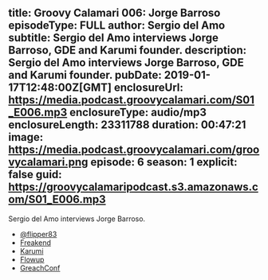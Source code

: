 title: Groovy Calamari 006: Jorge Barroso
episodeType: FULL
author: Sergio del Amo
subtitle: Sergio del Amo interviews Jorge Barroso, GDE and Karumi founder.
description: Sergio del Amo interviews Jorge Barroso, GDE and Karumi founder.
pubDate: 2019-01-17T12:48:00Z[GMT]
enclosureUrl: https://media.podcast.groovycalamari.com/S01_E006.mp3
enclosureType: audio/mp3
enclosureLength: 23311788
duration: 00:47:21
image: https://media.podcast.groovycalamari.com/groovycalamari.png
episode: 6 
season: 1
explicit: false
guid: https://groovycalamaripodcast.s3.amazonaws.com/S01_E006.mp3
---

Sergio del Amo interviews Jorge Barroso.

- [@flipper83](https://twitter.com/flipper83)
- [Freakend](https://flipper83.github.io/freakend-games/index.html)
- [Karumi](https://www.karumi.com)
- [Flowup](https://flowup.io)
- [GreachConf](https://greachconf.com)